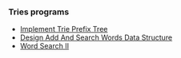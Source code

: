### Tries programs

- [Implement Trie Prefix Tree](https://leetcode.com/problems/implement-trie-prefix-tree/)
- [Design Add And Search Words Data Structure](https://leetcode.com/problems/design-add-and-search-words-data-structure/)
- [Word Search II](https://leetcode.com/problems/word-search-ii/)